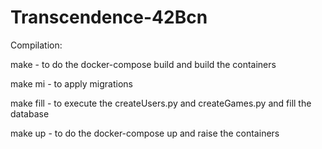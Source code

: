 ﻿# Transcendence-42Bcn
Compilation:

make - to do the docker-compose build and build the containers

make mi - to apply migrations

make fill - to execute the createUsers.py and createGames.py and fill the database

make up - to do the docker-compose up and raise the containers

